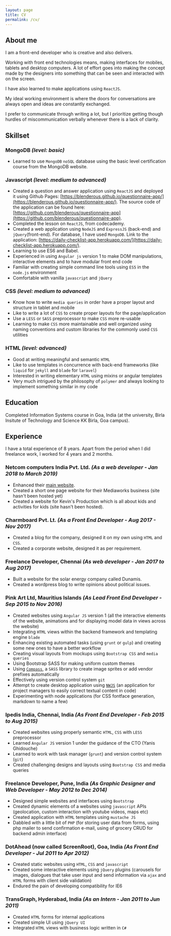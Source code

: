 ```yaml
---
layout: page
title: CV
permalink: /cv/
---
```

## About me
I am a front-end developer who is creative and also delivers.

Working with front end technologies means, making
interfaces for mobiles, tablets and desktop computers. A lot of effort goes
into making the concept made by the designers into something that can be
seen and interacted with on the screen.

I have also learned to make applications using `ReactJS`.

My ideal working environment is where the doors for conversations are
always open and ideas are constantly exchanged.

I prefer to communicate through writing a lot, but I prioritize getting though
hurdles of miscommunication verbally whenever there is a lack of clarity.

## Skillset

### MongoDB *(level: basic)*
- Learned to use `MongoDB` `noSQL` database using the basic level certification course from the MongoDB website.

### Javascript *(level: medium to advanced)*
- Created a question and answer application using `ReactJS` and deployed it using Github Pages: [https://blenderous.github.io/questionnaire-app/](https://blenderous.github.io/questionnaire-app/). The source code of the application can be found here: [https://github.com/blenderous/questionnaire-app](https://github.com/blenderous/questionnaire-app).
- Completed the lesson on `ReactJS`, from codecademy.
- Created a web application using `NodeJS` and `ExpressJS` (back-end) and `jQuery`(front-end). For database, I have used `MongoDB`. Link to the application: [https://daily-checklist-app.herokuapp.com/](https://daily-checklist-app.herokuapp.com/).
- Learning to use ES6 and Babel.
- Experienced in using `Angular js` version 1 to make DOM manipulations, interactive elements and to have modular front end code
- Familiar with creating simple command line tools using `ES5` in the `node.js` environment
- Comfortable with vanilla `javascript` and `jQuery`

### CSS *(level: medium to advanced)*
- Know how to write `media queries` in order have a proper layout and structure in tablet and mobile
- Like to write a lot of `CSS` to create proper layouts for the page/application
- Use a `LESS` or `SASS` preprocessor to make `CSS` more re-usable
- Learning to make `CSS` more maintainable and well organized using naming conventions and custom libraries for the commonly used `CSS` utilities

### HTML *(level: advanced)*
- Good at writing meaningful and semantic `HTML`
- Like to use templates in concurrence with back-end frameworks (like `liquid` for `jekyll` and `blade` for `laravel`)
- Interested in writing elementary `HTML` using mixins or angular templates
- Very much intrigued by the philosophy of `polymer` and always looking to implement something similar in my code

## Education

Completed Information Systems course in Goa, India (at the university, Birla Insitute of Technology and Science KK Birla, Goa campus).

## Experience

I have a total experience of 8 years.
Apart from the period when I did freelance work, I worked for 4 years and 2 months.

### Netcom computers India Pvt. Ltd. *(As a web developer - Jan 2018 to March 2019)*
- Enhanced their [main website](http://netcomcomputersindia.com).
- Created a short one page website for their Mediaworks business (site hasn't been hosted yet)
- Created a website for Kevin's Production which is all about kids and activities for kids (site hasn't been hosted).

### Charmboard Pvt. Lt. *(As a Front End Developer - Aug 2017 - Nov 2017)*
- Created a blog for the company, designed it on my own using `HTML` and `CSS`.
- Created a corporate website, designed it as per requirement.

### Freelance Developer, Chennai *(As web developer - Jan 2017 to Aug 2017)*
- Built a website for the solar energy company called Dunamis.
- Created a wordpress blog to write opinions about political issues.

### Pink Art Ltd, Mauritius Islands *(As Lead Front End Developer - Sep 2015 to Nov 2016)*
- Created websites using `Angular JS` version 1  (all the interactive elements of the website, animations and for displaying model data in views across the website)
- Integrating `HTML` views within the backend framework and templating engine `blade`
- Enhancing existing automated tasks (using `grunt` or `gulp`) and creating some new ones to have a better work­flow
- Creating visual layouts from mockups using `Bootstrap CSS`  and `media queries`
- Using Bootstrap SASS for making uniform custom themes
- Using [`Compass`](http://compass-style.org/), a `SASS` library to create image sprites or add vendor prefixes automatically
- Effectively using version control system `git`
- Attempt to create desktop application using [`NWJS`](https://nwjs.io/) (an application for project managers to easily correct textual content in code)
- Experimenting with node applications (for CSS
fontface generation, markdown to name a few)

### Ipedis India, Chennai, India *(As Front End Developer - Feb 2015 to Aug 2015)*
- Created websites using properly semantic `HTML`, `CSS` with `LESS` preprocessor
- Learned `Angular JS` version 1 under the guidance of the CTO (Yanis Ghidouche)
- Learned to work with task manager (`grunt`) and version control system (`git`)
- Created challenging designs and layouts using `Bootstrap CSS` and media queries

### Freelance Developer, Pune, India *(As Graphic Designer and Web Developer - May 2012 to Dec 2014)*
- Designed simple websites and interfaces using `Bootstrap`
- Created dynamic elements of a websites using `javascript` APIs (geolocation, custom interaction with youtube videos, maps etc)
- Created application with `HTML` templates using `mustache JS`
- Dabbled with a little bit of `PHP` (for storing user data from forms, using php mailer to send confirmation e-mail, using of grocery CRUD for backend admin interface)

### DotAhead (now called ScreenRoot), Goa, India *(As Front End Developer - Jul 2011 to Apr 2012)*
- Created static websites using `HTML`, `CSS` and `javascript`
- Created some interactive elements using `jQuery` plugins (carousels for images, dialogues that take user input and send information via `ajax` and `HTML` forms with client side validation)
- Endured the pain of developing compatibility for IE6

### TransGraph, Hyderabad, India *(As an Intern - Jan 2011 to Jun 2011)*
- Created `HTML` forms for internal applications
- Created simple UI using `jQuery UI`
- Integrated `HTML` views with business logic written in `C#`
